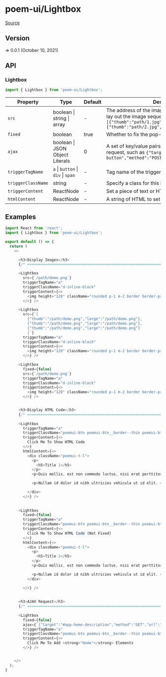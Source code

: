 # poem-ui/Lightbox

[Source](https://github.com/xizon/poem-ui/tree/main/src/Lightbox)

## Version

=> 0.0.1 (October 10, 2021)

## API

### Lightbox
```js
import { Lightbox } from 'poem-ui/Lightbox';
```
| Property | Type | Default | Description |
| --- | --- | --- | --- |
| `src` | boolean \| string \| array | - | The address of the image, you can use an array to lay out the image sequence, such as `[{"thumb":"path/1.jpg","large":"path/1.jpg"},{"thumb":"path/2.jpg","large":"path/2.jpg"}]` |
| `fixed` | boolean  | true | Whether to fix the pop-up window |
| `ajax` | boolean \| JSON Object Literals | 0 | A set of key/value pairs that configure the Ajax request, such as `{"target":"#my-ajax-demo-target-button","method":"POST","url":"https://xxx.com"}` |
| `triggerTagName` | `a` \| `button` \| `div` \| `span`  | - | Tag name of the trigger. |
| `triggerClassName` | string  | - | Specify a class for this Node |
| `triggerContent` | ReactNode  | - | Set a piece of text or HTML code for the trigger |
| `htmlContent` | ReactNode  | - | A string of HTML to set as the content |



## Examples

```js
import React from 'react';
import { Lightbox } from 'poem-ui/Lightbox';

export default () => {
  return (
    <>

      <h3>Display Images</h3>
      {/* ================================================================== */} 

      <Lightbox 
        src={`/path/demo.png`}
        triggerTagName="a" 
        triggerClassName="d-inline-block" 
        triggerContent={<>
          <img height="120" className="rounded p-1 m-2 border border-primary" src={`/path/demo.png`} alt="Click Me To Show Image" />
        </>} />

      <Lightbox 
        src={`[
          {"thumb":"/path/demo.png","large":"/path/demo.png"}, 
          {"thumb":"/path/demo.png","large":"/path/demo.png"}, 
          {"thumb":"/path/demo.png","large":"/path/demo.png"}
          ]`}
        triggerTagName="a" 
        triggerClassName="d-inline-block" 
        triggerContent={<>
          <img height="120" className="rounded p-1 m-2 border border-primary" src={`/path/demo.png`} alt="Click Me To Show Multiple Image" />
        </>} />

      <Lightbox 
        fixed={false}
        src={`/path/demo.png`}
        triggerTagName="a" 
        triggerClassName="d-inline-block" 
        triggerContent={<>
          <img height="120" className="rounded p-1 m-2 border border-primary" src={`/path/demo.png`} alt="Click Me To Show Image (Not Fixed)" />
        </>} />


      <h3>Display HTML Code</h3>
      {/* ================================================================== */} 
  
      <Lightbox 
        triggerTagName="a" 
        triggerClassName="poemui-btn poemui-btn__border--thin poemui-btn__margin--b poemui-btn__size--s poemui-btn__bg--primary" 
        triggerContent={<>
          Click Me To Show HTML Code
        </>}
        htmlContent={<>
          <div className="poemui-t-l">
            <p>
              <h5>Title 1</h5>
            </p>
            <p>Duis mollis, est non commodo luctus, nisi erat porttitor ligula, eget lacinia odio sem nec elit. Cras mattis consectetur purus sit amet fermentum. Morbi leo risus, porta ac consectetur ac, vestibulum at eros. Praesent commodo cursus magna, vel scelerisque nisl consectetur et. <a href="https://example.com" target="_blank">This is link</a></p>

            <p>Nullam id dolor id nibh ultricies vehicula ut id elit. <a href="https://example.com" target="_blank">Curabitur blandit tempus porttitor</a>. Integer posuere erat a ante venenatis dapibus posuere velit aliquet. Cras justo odio, dapibus ac facilisis in, egestas eget quam. Vestibulum id ligula porta felis euismod semper. Donec id elit non mi porta gravida at eget metus. Vestibulum id ligula porta felis euismod semper. Super/Duper/Long/NonBreaking/Path/Name/To/A/File/That/Is/Way/Deep/Down/In/Some/Mysterious/Remote/Desolate/Part/Of/The/Operating/System/To/A/File/That/Just/So/Happens/To/Be/Strangely/Named/Supercalifragilisticexpialidocious.txt</p>

          </div>
        </>} />
          
    
      <Lightbox 
        fixed={false}
        triggerTagName="a" 
        triggerClassName="poemui-btn poemui-btn__border--thin poemui-btn__margin--b poemui-btn__size--s poemui-btn__bg--primary" 
        triggerContent={<>
          Click Me To Show HTML Code (Not Fixed)
        </>}
        htmlContent={<>
          <div className="poemui-t-l">
            <p>
              <h5>Title 2</h5>
            </p>
            <p>Duis mollis, est non commodo luctus, nisi erat porttitor ligula, eget lacinia odio sem nec elit. Cras mattis consectetur purus sit amet fermentum. Morbi leo risus, porta ac consectetur ac, vestibulum at eros. Praesent commodo cursus magna, vel scelerisque nisl consectetur et. <a href="https://example.com" target="_blank">This is link</a></p>

            <p>Nullam id dolor id nibh ultricies vehicula ut id elit. <a href="https://example.com" target="_blank">Curabitur blandit tempus porttitor</a>. Integer posuere erat a ante venenatis dapibus posuere velit aliquet. Cras justo odio, dapibus ac facilisis in, egestas eget quam. Vestibulum id ligula porta felis euismod semper. Donec id elit non mi porta gravida at eget metus. Vestibulum id ligula porta felis euismod semper. Super/Duper/Long/NonBreaking/Path/Name/To/A/File/That/Is/Way/Deep/Down/In/Some/Mysterious/Remote/Desolate/Part/Of/The/Operating/System/To/A/File/That/Just/So/Happens/To/Be/Strangely/Named/Supercalifragilisticexpialidocious.txt</p>
          </div>

        </>} />
        
    
      <h3>AJAX Request</h3>
      {/* ================================================================== */} 
    
      <Lightbox 
        fixed={false}
        ajax={`{"target":"#app-home-description","method":"GET","url":"/index"}`}
        triggerTagName="a" 
        triggerClassName="poemui-btn poemui-btn__border--thin poemui-btn__margin--b poemui-btn__size--s poemui-btn__bg--primary" 
        triggerContent={<>
          Click Me To Add <strong>"Home"</strong> Elements
        </>} />


    </>
  );
}

```
